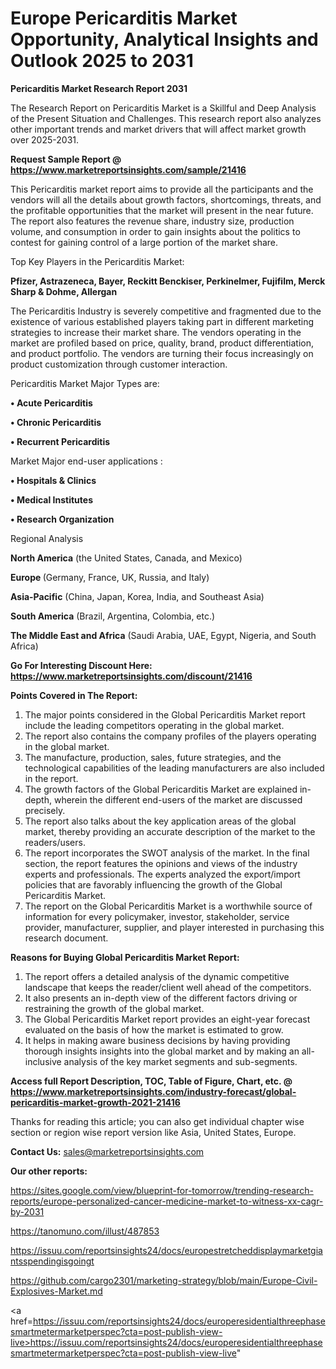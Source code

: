 # Europe Pericarditis Market Opportunity, Analytical Insights and Outlook 2025 to 2031

<strong>Pericarditis Market Research Report 2031</strong>

The Research Report on Pericarditis Market is a Skillful and Deep Analysis of the Present Situation and Challenges. This research report also analyzes other important trends and market drivers that will affect market growth over 2025-2031.

<strong>Request Sample Report @ <a href=https://www.marketreportsinsights.com/sample/21416>https://www.marketreportsinsights.com/sample/21416</a></strong>

This Pericarditis market report aims to provide all the participants and the vendors will all the details about growth factors, shortcomings, threats, and the profitable opportunities that the market will present in the near future. The report also features the revenue share, industry size, production volume, and consumption in order to gain insights about the politics to contest for gaining control of a large portion of the market share.

Top Key Players in the Pericarditis Market:

<strong>Pfizer, Astrazeneca, Bayer, Reckitt Benckiser, Perkinelmer, Fujifilm, Merck Sharp & Dohme, Allergan</strong>

The Pericarditis Industry is severely competitive and fragmented due to the existence of various established players taking part in different marketing strategies to increase their market share. The vendors operating in the market are profiled based on price, quality, brand, product differentiation, and product portfolio. The vendors are turning their focus increasingly on product customization through customer interaction.

Pericarditis Market Major Types are:

<strong>• Acute Pericarditis

• Chronic Pericarditis

• Recurrent Pericarditis</strong>

Market Major end-user applications :

<strong>• Hospitals & Clinics

• Medical Institutes

• Research Organization</strong>

Regional Analysis

</u><strong><b>North America</b></strong> (the United States, Canada, and Mexico)

<strong><b>Europe </b></strong>(Germany, France, UK, Russia, and Italy)

<strong><b>Asia-Pacific</b></strong> (China, Japan, Korea, India, and Southeast Asia)

<strong><b>South America</b></strong> (Brazil, Argentina, Colombia, etc.)

<strong><b>The Middle East and Africa</b></strong> (Saudi Arabia, UAE, Egypt, Nigeria, and South Africa)

<strong>Go For Interesting Discount Here: <a href=https://www.marketreportsinsights.com/discount/21416>https://www.marketreportsinsights.com/discount/21416</a></strong>

<strong>Points Covered in The Report:</strong>
<ol>
  <li>The major points considered in the Global Pericarditis Market report include the leading competitors operating in the global market.</li>
  <li>The report also contains the company profiles of the players operating in the global market.</li>
  <li>The manufacture, production, sales, future strategies, and the technological capabilities of the leading manufacturers are also included in the report.</li>
  <li>The growth factors of the Global Pericarditis Market are explained in-depth, wherein the different end-users of the market are discussed precisely.</li>
  <li>The report also talks about the key application areas of the global market, thereby providing an accurate description of the market to the readers/users.</li>
  <li>The report incorporates the SWOT analysis of the market. In the final section, the report features the opinions and views of the industry experts and professionals. The experts analyzed the export/import policies that are favorably influencing the growth of the Global Pericarditis Market.</li>
  <li>The report on the Global Pericarditis Market is a worthwhile source of information for every policymaker, investor, stakeholder, service provider, manufacturer, supplier, and player interested in purchasing this research document.</li>
</ol>
<strong>Reasons for Buying Global Pericarditis Market Report:</strong>

<ol>
  <li>The report offers a detailed analysis of the dynamic competitive landscape that keeps the reader/client well ahead of the competitors.</li>
  <li>It also presents an in-depth view of the different factors driving or restraining the growth of the global market.</li>
  <li>The Global Pericarditis Market report provides an eight-year forecast evaluated on the basis of how the market is estimated to grow.</li>
  <li>It helps in making aware business decisions by having providing thorough insights insights into the global market and by making an all-inclusive analysis of the key market segments and sub-segments.</li>
</ol>
<strong>Access full Report Description, TOC, Table of Figure, Chart, etc. @ <a href=https://www.marketreportsinsights.com/industry-forecast/global-pericarditis-market-growth-2021-21416>https://www.marketreportsinsights.com/industry-forecast/global-pericarditis-market-growth-2021-21416</a></strong>


Thanks for reading this article; you can also get individual chapter wise section or region wise report version like Asia, United States, Europe.

<strong>Contact Us:</strong>
sales@marketreportsinsights.com

<strong>Our other reports:</strong>

<a href=https://sites.google.com/view/blueprint-for-tomorrow/trending-research-reports/europe-personalized-cancer-medicine-market-to-witness-xx-cagr-by-2031>https://sites.google.com/view/blueprint-for-tomorrow/trending-research-reports/europe-personalized-cancer-medicine-market-to-witness-xx-cagr-by-2031</a>

<a href=https://tanomuno.com/illust/487853>https://tanomuno.com/illust/487853</a>

<a href=https://issuu.com/reportsinsights24/docs/europestretcheddisplaymarketgiantsspendingisgoingt>https://issuu.com/reportsinsights24/docs/europestretcheddisplaymarketgiantsspendingisgoingt</a>

<a href=https://github.com/cargo2301/marketing-strategy/blob/main/Europe-Civil-Explosives-Market.md>https://github.com/cargo2301/marketing-strategy/blob/main/Europe-Civil-Explosives-Market.md</a>

<a href=https://issuu.com/reportsinsights24/docs/europeresidentialthreephasesmartmetermarketperspec?cta=post-publish-view-live>https://issuu.com/reportsinsights24/docs/europeresidentialthreephasesmartmetermarketperspec?cta=post-publish-view-live</a>"
